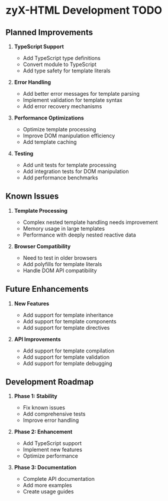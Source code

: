 # zyX-HTML Development TODO

## Planned Improvements

1. **TypeScript Support**
   - Add TypeScript type definitions
   - Convert module to TypeScript
   - Add type safety for template literals

2. **Error Handling**
   - Add better error messages for template parsing
   - Implement validation for template syntax
   - Add error recovery mechanisms

3. **Performance Optimizations**
   - Optimize template processing
   - Improve DOM manipulation efficiency
   - Add template caching

4. **Testing**
   - Add unit tests for template processing
   - Add integration tests for DOM manipulation
   - Add performance benchmarks

## Known Issues

1. **Template Processing**
   - Complex nested template handling needs improvement
   - Memory usage in large templates
   - Performance with deeply nested reactive data

2. **Browser Compatibility**
   - Need to test in older browsers
   - Add polyfills for template literals
   - Handle DOM API compatibility

## Future Enhancements

1. **New Features**
   - Add support for template inheritance
   - Add support for template components
   - Add support for template directives

2. **API Improvements**
   - Add support for template compilation
   - Add support for template validation
   - Add support for template debugging

## Development Roadmap

1. **Phase 1: Stability**
   - Fix known issues
   - Add comprehensive tests
   - Improve error handling

2. **Phase 2: Enhancement**
   - Add TypeScript support
   - Implement new features
   - Optimize performance

3. **Phase 3: Documentation**
   - Complete API documentation
   - Add more examples
   - Create usage guides 